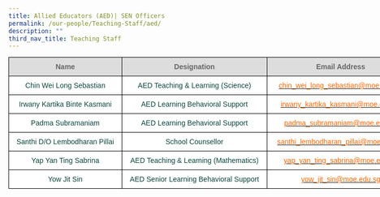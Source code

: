 ```yaml
---
title: Allied Educators (AED)| SEN Officers
permalink: /our-people/Teaching-Staff/aed/
description: ""
third_nav_title: Teaching Staff
---
```


<style type="text/css">
.tg  {border-collapse:collapse;border-spacing:0;margin:0px auto;}
.tg td{border-color:black;border-style:solid;border-width:1px;font-family:Arial, sans-serif;font-size:14px;
  overflow:hidden;padding:10px 5px;word-break:normal;}
.tg th{border-color:black;border-style:solid;border-width:1px;font-family:Arial, sans-serif;font-size:14px;
  font-weight:normal;overflow:hidden;padding:10px 5px;word-break:normal;}
.tg .tg-yhj3{background-color:#FFF;color:#0C463A;text-align:center;vertical-align:middle}
.tg .tg-feqv{background-color:#DDD;color:#666;font-weight:bold;text-align:center;vertical-align:middle}
.tg .tg-o5fr{background-color:#FFF;color:#FD6500;text-align:center;vertical-align:middle}
</style>
<table class="tg" style="undefined;table-layout: fixed; width: 800px">
<colgroup>
<col style="width: 223px">
<col style="width: 287px">
<col style="width: 290px">
</colgroup>
<tbody>
  <tr>
    <td class="tg-feqv"><span style="color:#666;background-color:#DDD">Name</span></td>
    <td class="tg-feqv"><span style="color:#666;background-color:#DDD">Designation</span></td>
    <td class="tg-feqv"><span style="color:#666;background-color:#DDD">Email Address</span></td>
  </tr>
  <tr>
    <td class="tg-yhj3">Chin Wei Long Sebastian<br></td>
    <td class="tg-yhj3">AED Teaching &amp; Learning (Science)<br></td>
    <td class="tg-o5fr"><a href="mailto:chin_wei_long_sebastian@moe.edu.sg"><span style="text-decoration:none;color:#FD6500">chin_wei_long_sebastian@moe.edu.sg</span></a><br></td>
  </tr>
  <tr>
    <td class="tg-yhj3">Irwany Kartika Binte Kasmani<br></td>
    <td class="tg-yhj3">AED Learning Behavioral Support<br></td>
    <td class="tg-o5fr"><a href="mailto:irwany_kartika_kasmani@moe.edu.sg"><span style="text-decoration:none;color:#FD6500">irwany_kartika_kasmani@moe.edu.sg</span></a><br></td>
  </tr>
  <tr>
    <td class="tg-yhj3">Padma Subramaniam </td>
    <td class="tg-yhj3"> AED Learning Behavioral Support</td>
    <td class="tg-o5fr"><a href="mailto:padma_subramaniam@moe.edu.sg"><span style="text-decoration:none;color:#FD6500">padma_subramaniam@moe.edu.sg</span></a> </td>
  </tr>
  <tr>
    <td class="tg-yhj3"> Santhi D/O Lembodharan Pillai</td>
    <td class="tg-yhj3">School Counsellor </td>
    <td class="tg-o5fr"><a href="mailto:santhi_lembodharan_pillai@moe.edu.sg"><span style="text-decoration:none;color:#FD6500">santhi_lembodharan_pillai@moe.edu.sg</span></a> </td>
  </tr>
  <tr>
    <td class="tg-yhj3">Yap Yan Ting Sabrina </td>
    <td class="tg-yhj3">AED Teaching &amp; Learning (Mathematics)</td>
    <td class="tg-o5fr"><a href="mailto:yap_yan_ting_sabrina@moe.edu.sg"><span style="text-decoration:none;color:#FD6500">yap_yan_ting_sabrina@moe.edu.sg</span></a> </td>
  </tr>
  <tr>
    <td class="tg-yhj3"> Yow Jit Sin</td>
    <td class="tg-yhj3">AED Senior Learning Behavioral Support </td>
    <td class="tg-o5fr"><a href="mailto:yow_jit_sin@moe.edu.sg"><span style="text-decoration:none;color:#FD6500">yow_jit_sin@moe.edu.sg</span></a></td>
  </tr>
</tbody>
</table>